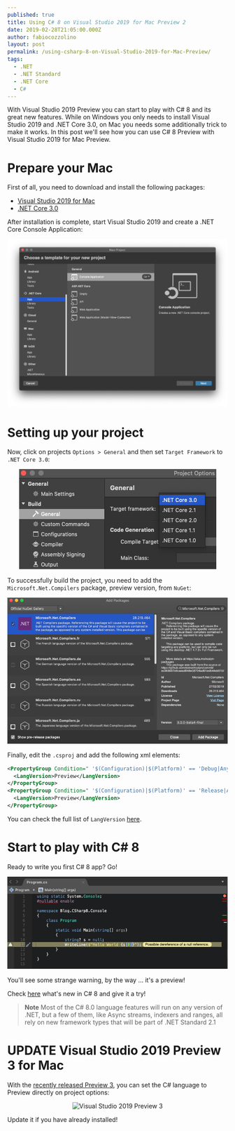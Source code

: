 ```yaml
---
published: true
title: Using C# 8 on Visual Studio 2019 for Mac Preview 2
date: 2019-02-28T21:05:00.000Z
author: fabiocozzolino
layout: post
permalink: /using-csharp-8-on-Visual-Studio-2019-for-Mac-Preview/
tags:
  - .NET
  - .NET Standard
  - .NET Core
  - C#
---
```

With Visual Studio 2019 Preview you can start to play with C# 8 and its great new features. While on Windows you only needs to install Visual Studio 2019 and .NET Core 3.0, on Mac you needs some additionally trick to make it works. In this post we'll see how you can use C# 8 Preview with Visual Studio 2019 for Mac Preview.

# Prepare your Mac
First of all, you need to download and install the following packages:
- [Visual Studio 2019 for Mac](https://visualstudio.microsoft.com/vs/preview/?os=mac)
- [.NET Core 3.0](https://dotnet.microsoft.com/download/dotnet-core/3.0)

After installation is complete, start Visual Studio 2019 and create a .NET Core Console Application:
<p align="center">
  <img src="/assets/img/create-consolle-app.png" alt="Create Console Application">
</p>

# Setting up your project
Now, click on projects `Options > General` and then set `Target Framework` to `.NET Core 3.0`:
<p align="center">
  <img src="/assets/img/set-target-framework.png" alt="Set Target Framework">
</p>

To successfully build the project, you need to add the `Microsoft.Net.Compilers` package, preview version, from `NuGet`: 
<p align="center">
  <img src="/assets/img/add-nuget-compilers.png" alt="Add Microsoft.Net.Compilers package">
</p>

Finally, edit the `.csproj` and add the following xml elements:
```xml
<PropertyGroup Condition=" '$(Configuration)|$(Platform)' == 'Debug|AnyCPU' ">
  <LangVersion>Preview</LangVersion>
</PropertyGroup>
<PropertyGroup Condition=" '$(Configuration)|$(Platform)' == 'Release|AnyCPU' ">
  <LangVersion>Preview</LangVersion>
</PropertyGroup>
```

You can check the full list of `LangVersion` [here](https://devblogs.microsoft.com/dotnet/an-update-to-c-versions-and-c-tooling/).

# Start to play with C# 8
Ready to write you first C# 8 app? Go!
<p align="center">
  <img src="/assets/img/csharp-8-on-mac.png" alt="Your first C# 8">
</p>

You'll see some strange warning, by the way ... it's a preview!

Check [here](https://docs.microsoft.com/en-us/dotnet/csharp/whats-new/csharp-8) what's new in C# 8 and give it a try!

> **Note** Most of the C# 8.0 language features will run on any version of .NET, but a few of them, like Async streams, indexers and ranges, all rely on new framework types that will be part of .NET Standard 2.1

# UPDATE Visual Studio 2019 Preview 3 for Mac
With the [recently released Preview 3](https://devblogs.microsoft.com/visualstudio/visual-studio-2019-for-mac-preview-3/), you can set the C# language to Preview directly on project options:
<p align="center">
  <img src="/assets/img/vs-preview-csharp.png" alt="Visual Studio 2019 Preview 3">
</p>

Update it if you have already installed!
